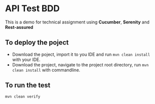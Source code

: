 # API Test BDD

This is a demo for technical assignment using <b>Cucumber</b>, <b>Serenity</b> and <b>Rest-assured</b> 

## To deploy the poject<br>
* Download the poject, import it to you IDE and run `mvn clean install` with your IDE.<br>
* Download the project, navigate to the project root directory, run `mvn clean install` with commandline.

## To run the test<br>
`mvn clean verify`
